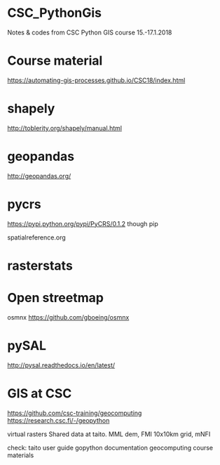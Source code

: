 # CSC_PythonGis
Notes &amp; codes from CSC Python GIS course 15.-17.1.2018

# Course material
https://automating-gis-processes.github.io/CSC18/index.html

# shapely 
http://toblerity.org/shapely/manual.html

# geopandas
http://geopandas.org/

# pycrs
https://pypi.python.org/pypi/PyCRS/0.1.2
though pip

spatialreference.org

# rasterstats

# Open streetmap
osmnx
https://github.com/gboeing/osmnx

# pySAL
http://pysal.readthedocs.io/en/latest/

# GIS at CSC

https://github.com/csc-training/geocomputing
https://research.csc.fi/-/geopython

virtual rasters
Shared data at taito.
MML dem, FMI 10x10km grid, mNFI

check: 
taito user guide
gopython documentation
geocomputing course materials
